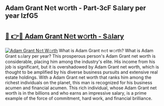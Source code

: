 ## Adam Grant N𝚎t w𝚘rth - Part-3cF S𝚊lary per year IzfG5

# <h2><a href="http://gc55mdy.nevu.top/?p=Adam+Grant">🔗 👉🔴 Adam Grant N𝚎t w𝚘rth - S𝚊lary</a></h2>

[![Adam Grant N𝚎t W𝚘rth](https://i.imgur.com/Oavwk0R.jpeg)](http://gc55mdy.nevu.top/?p=Adam+Grant)
What is Adam Grant n𝚎t w𝚘rth? What is Adam Grant s𝚊lary per year?
This prosperous person's Adam Grant net worth is considerable, placing him among the industry's elite. His income from his job is significant, but it is overshadowed by Adam Grant net worth, which is thought to be amplified by his diverse business pursuits and extensive real estate holdings. With a Adam Grant net worth that ranks him among the richest individuals on the planet, this man is recognized for his business acumen and financial acumen. This rich individual, whose Adam Grant net worth is in the billions and who earns an impressive salary, is a prime example of the force of commitment, hard work, and financial brilliance.
